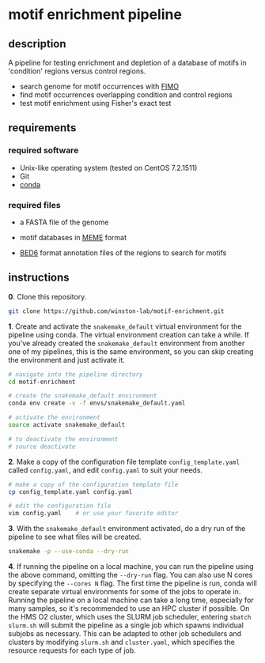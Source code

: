 
# motif enrichment pipeline

## description

A pipeline for testing enrichment and depletion of a database of motifs in 'condition' regions versus control regions.

- search genome for motif occurrences with [FIMO](http://meme-suite.org/doc/fimo.html) 
- find motif occurrences overlapping condition and control regions
- test motif enrichment using Fisher's exact test

## requirements

### required software

- Unix-like operating system (tested on CentOS 7.2.1511)
- Git
- [conda](https://conda.io/docs/user-guide/install/index.html)

### required files

- a FASTA file of the genome

- motif databases in [MEME](http://meme-suite.org/doc/meme-format.html) format

- [BED6](https://genome.ucsc.edu/FAQ/FAQformat.html#format1) format annotation files of the regions to search for motifs

## instructions
**0**. Clone this repository.

```bash
git clone https://github.com/winston-lab/motif-enrichment.git
```

**1**. Create and activate the `snakemake_default` virtual environment for the pipeline using conda. The virtual environment creation can take a while. If you've already created the `snakemake_default` environment from another one of my pipelines, this is the same environment, so you can skip creating the environment and just activate it.

```bash
# navigate into the pipeline directory
cd motif-enrichment

# create the snakemake_default environment
conda env create -v -f envs/snakemake_default.yaml

# activate the environment
source activate snakemake_default

# to deactivate the environment
# source deactivate
```

**2**. Make a copy of the configuration file template `config_template.yaml` called `config.yaml`, and edit `config.yaml` to suit your needs.

```bash
# make a copy of the configuration template file
cp config_template.yaml config.yaml

# edit the configuration file
vim config.yaml    # or use your favorite editor
```

**3**. With the `snakemake_default` environment activated, do a dry run of the pipeline to see what files will be created.

```bash
snakemake -p --use-conda --dry-run
```

**4**. If running the pipeline on a local machine, you can run the pipeline using the above command, omitting the `--dry-run` flag. You can also use N cores by specifying the `--cores N` flag. The first time the pipeline is run, conda will create separate virtual environments for some of the jobs to operate in. Running the pipeline on a local machine can take a long time, especially for many samples, so it's recommended to use an HPC cluster if possible. On the HMS O2 cluster, which uses the SLURM job scheduler, entering `sbatch slurm.sh` will submit the pipeline as a single job which spawns individual subjobs as necessary. This can be adapted to other job schedulers and clusters by modifying `slurm.sh` and `cluster.yaml`, which specifies the resource requests for each type of job.

